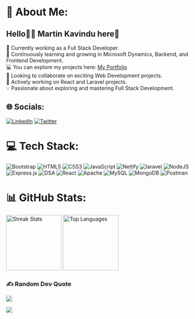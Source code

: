 # 💫 About Me:
## Hello🧑‍💻 Martin Kavindu here🙋

🔭 Currently working as a Full Stack Developer.<br>🏫 Continuously learning and growing in Microsoft Dynamics, Backend, and Frontend Development.<br> 💻 You can explore my projects here: [My Portfolio](https://mutuku.netlify.app/)<br> 🤝 Looking to collaborate on exciting Web Development projects.<br>🌱 Actively working on React and Laravel projects.<br>💡 Passionate about exploring and mastering Full Stack Development.


## 🌐 Socials:
[![LinkedIn](https://img.shields.io/badge/LinkedIn-%230077B5.svg?logo=linkedin&logoColor=white)](https://linkedin.com/in/martinkavindu) [![Twitter](https://img.shields.io/badge/Twitter-%231DA1F2.svg?logo=Twitter&logoColor=white)](https://twitter.com/fallenherro1) 

# 💻 Tech Stack:
![Bootstrap](https://img.shields.io/badge/Bootstrap-%23ED8B00.svg?style=for-the-badge&logo=Bootstrap&logoColor=white)  ![HTML5](https://img.shields.io/badge/html5-%23E34F26.svg?style=for-the-badge&logo=html5&logoColor=white) ![CSS3](https://img.shields.io/badge/css3-%231572B6.svg?style=for-the-badge&logo=css3&logoColor=white) ![JavaScript](https://img.shields.io/badge/javascript-%23323330.svg?style=for-the-badge&logo=javascript&logoColor=%23F7DF1E) ![Netlify](https://img.shields.io/badge/php-%23000000.svg?style=for-the-badge&logo=php&logoColor=#00C7B7) ![laravel](https://img.shields.io/badge/laravel-%23000000.svg?style=for-the-badge&logo=laravel&logoColor=white) ![NodeJS](https://img.shields.io/badge/node.js-6DA55F?style=for-the-badge&logo=node.js&logoColor=white) ![Express.js](https://img.shields.io/badge/express.js-%23404d59.svg?style=for-the-badge&logo=express&logoColor=%2361DAFB) ![DSA](https://img.shields.io/badge/DSA-FFF?style=for-the-badge&logo=pug&logoColor=A86454) ![React](https://img.shields.io/badge/react-%2320232a.svg?style=for-the-badge&logo=react&logoColor=%2361DAFB) ![Apache](https://img.shields.io/badge/apache-%23D42029.svg?style=for-the-badge&logo=apache&logoColor=white) ![MySQL](https://img.shields.io/badge/mysql-%2300f.svg?style=for-the-badge&logo=mysql&logoColor=white) ![MongoDB](https://img.shields.io/badge/MongoDB-%234ea94b.svg?style=for-the-badge&logo=mongodb&logoColor=white) ![Postman](https://img.shields.io/badge/Postman-FF6C37?style=for-the-badge&logo=postman&logoColor=white)

# 📊 GitHub Stats:

<div>
  <img src="https://github-readme-streak-stats.herokuapp.com/?user=martinkavindu&theme=radical&hide_border=false" alt="Streak Stats" height="150"/>
  <img src="https://github-readme-stats.vercel.app/api/top-langs/?username=martinkavindu&theme=radical&hide_border=false&include_all_commits=true&count_private=true&layout=compact" alt="Top Languages" height="150"/>
  </div>
  

### ✍️ Random Dev Quote
![](https://quotes-github-readme.vercel.app/api?type=horizontal&theme=radical)


[![](https://visitcount.itsvg.in/api?id=martinkavindu&icon=5&color=0)](https://visitcount.itsvg.in)



  
